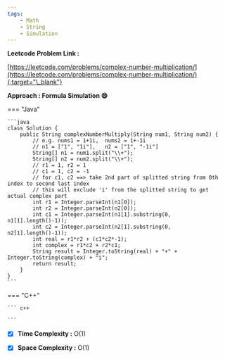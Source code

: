 ```yaml
---
tags:
    - Math
    - String
    - Simulation
---
```


**Leetcode Problem Link :**

[https://leetcode.com/problems/complex-number-multiplication/](https://leetcode.com/problems/complex-number-multiplication/){:target="\_blank"}

**Approach : Formula Simulation :smile:**

=== "Java"

    ```java
    class Solution {
        public String complexNumberMultiply(String num1, String num2) {
            // e.g. nums1 = 1+1i,  nums2 = 1+-1i
            // n1 = ["1", "1i"],   n2 = ["1", "-1i"]
            String[] n1 = num1.split("\\+");
            String[] n2 = num2.split("\\+");
            // r1 = 1, r2 = 1
            // c1 = 1, c2 = -1
            // for c1, c2 ==> take 2nd part of splitted string from 0th index to second last index
            // this will exclude 'i' from the splitted string to get actual complex part
            int r1 = Integer.parseInt(n1[0]);
            int r2 = Integer.parseInt(n2[0]);
            int c1 = Integer.parseInt(n1[1].substring(0, n1[1].length()-1));
            int c2 = Integer.parseInt(n2[1].substring(0, n2[1].length()-1));
            int real = r1*r2 + (c1*c2*-1);
            int complex = r1*c2 + r2*c1;
            String result = Integer.toString(real) + "+" + Integer.toString(complex) + "i";
            return result;
        }
    }
    ```

=== "C++"

    ``` c++

    ```

-   [x] **Time Complexity :** O(1)

-   [x] **Space Complexity :** O(1)
